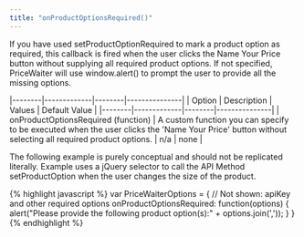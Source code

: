 ```yaml
---
title: "onProductOptionsRequired()"
---
```


If you have used setProductOptionRequired to mark a product option as required, this callback is fired when the user clicks the Name Your Price button without supplying all required product options. If not specified, PriceWaiter will use window.alert() to prompt the user to provide all the missing options.

|--------|-------------|--------|---------------|
| Option | Description | Values | Default Value |
|--------|-------------|--------|---------------|
| onProductOptionsRequired (function) | A custom function you can specify to be executed when the user clicks the 'Name Your Price' button without selecting all required product options. | n/a | none |

The following example is purely conceptual and should not be replicated literally. Example uses a jQuery selector to call the API Method setProductOption when the user changes the size of the product.

{% highlight javascript %}
var PriceWaiterOptions = {
    // Not shown: apiKey and other required options
    onProductOptionsRequired: function(options) {
        alert("Please provide the following product option(s):" + options.join(','));
    }
}
{% endhighlight %}
